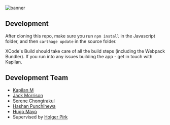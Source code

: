 ![banner](https://i.imgur.com/7B2y6rJ.png)

## Development

After cloning this repo, make sure you run `npm install` in the Javascript folder, and then `carthage update` in the source folder.

XCode's Build should take care of all the build steps (including the Webpack Bundler). If you run into any issues building the app - get in touch with Kapilan.


## Development Team
- [Kapilan M](https://linkedin.com/in/kapilan-m/)
- [Jack Morrison](https://jackmorrison.xyz/)
- [Serene Chongtrakul](https://www.linkedin.com/in/serenechongtrakul/)
- [Hashan Punchihewa](https://hashanp.xyz/)
- [Hugo Mayo](https://www.linkedin.com/in/hugo-mayo17337/)
- Supervised by [Holger Pirk](https://www.doc.ic.ac.uk/~hlgr/)
